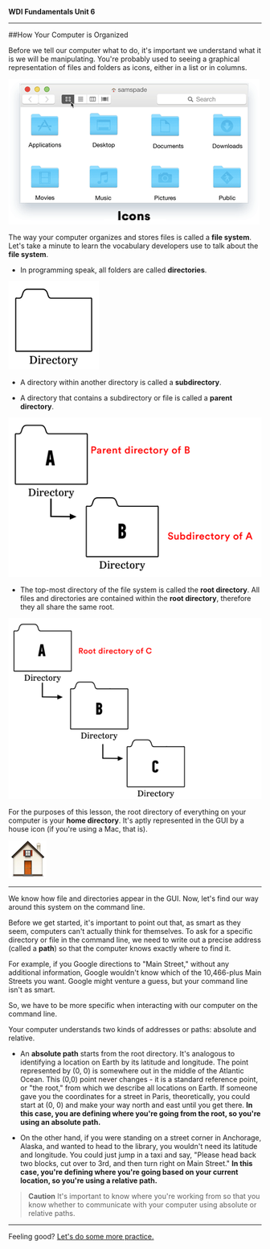**WDI Fundamentals Unit 6**

---

##How Your Computer is Organized


Before we tell our computer what to do, it's important we understand what it is we will be manipulating. You're probably used to seeing a graphical representation of files and folders as icons, either in a list or in columns.

![Folders in the GUI](../assets/chapter1/FileSystem.gif)

The way your computer organizes and stores files is called a **file system**. Let's take a minute to learn the vocabulary developers use to talk about the **file system**.

* In programming speak, all folders are called **directories**.

![Directories](../assets/chapter1/directory.png)

* A directory within another directory is called a **subdirectory**.

* A directory that contains a subdirectory or file is called a **parent directory**.

![Subdirectory and Parent Directory](../assets/chapter1/subdirectories.png)

* The top-most directory of the file system is called the **root directory**. All files and directories are contained within the **root directory**, therefore they all share the same root.

![Root Directory](../assets/chapter1/root_directory.png)

For the purposes of this lesson, the root directory of everything on your computer is your **home directory**. It's aptly represented in the GUI by a house icon (if you're using a Mac, that is).

![Home Directory](../assets/chapter1/home.png)

---

We know how file and directories appear in the GUI. Now, let's find our way around this system on the command line.

Before we get started, it's important to point out that, as smart as they seem, computers can't actually think for themselves. To ask for a specific directory or file in the command line, we need to write out a precise address (called a **path**) so that the computer knows exactly where to find it.

For example, if you Google directions to "Main Street," without any additional information, Google wouldn't know which of the 10,466-plus Main Streets you want. Google might venture a guess, but your command line isn't as smart.

So, we have to be more specific when interacting with our computer on the command line.

Your computer understands two kinds of addresses or paths: absolute and relative.

* An **absolute path** starts from the root directory. It's analogous to identifying a location on Earth by its latitude and longitude. The point represented by (0, 0) is somewhere out in the middle of the Atlantic Ocean. This (0,0) point never changes - it is a standard reference point, or "the root," from which we describe all locations on Earth. If someone gave you the coordinates for a street in Paris, theoretically, you could start at (0, 0) and make your way north and east until you get there. **In this case, you are defining where you're going from the root, so you're using an absolute path.**

* On the other hand, if you were standing on a street corner in Anchorage, Alaska, and wanted to head to the library, you wouldn't need its latitude and longitude. You could just jump in a taxi and say, "Please head back two blocks, cut over to 3rd, and then turn right on Main Street." **In this case, you're defining where you're going based on your current location, so you're using a relative path.**

>**Caution** It's important to know where you're working from so that you know whether to communicate with your computer using absolute or relative paths.

---

Feeling good? [Let's do some more practice.](04_exercise.md)
